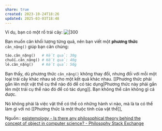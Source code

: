 ```yaml
---
share: true
created: 2023-10-24T18:26
updated: 2025-03-03T18:48
---
```

Ví dụ, bạn có một rổ trái cây:
![|300](https://upload.wikimedia.org/wikipedia/commons/thumb/b/b6/A_basket_of_fruits.jpg/600px-A_basket_of_fruits.jpg)

Bạn muốn cân khối lượng từng quả, nên bạn viết một **phương thức** `cân_nặng()` giúp bạn cân chúng:

```python
táo.cân_nặng()   # Kết quả: 30g
chuối.cân_nặng() # Kết quả: 40g
lê.cân_nặng()    # Kết quả: 50g
```

Bạn thấy, dù phương thức `cân_nặng()` không thay đổi, nhưng đối với mỗi một loại trái cây khác nhau sẽ cho một kết quả khác nhau. [[Phương thức phải gắn lên một vật thể cụ thể nào đó để có tác dụng|Phương thức này phải gắn lên một trái cụ thể nào đó để có tác dụng]]. Bạn không thể cân không gì cả được. 

Nó không phải là việc vật thể có thể có những hành vi nào, mà là ta có thể làm gì với nó
[[Phương thức là một thuộc tính của vật thể]], 

Nguồn:: [epistemology - Is there any philosophical theory behind the concept of object in computer science? - Philosophy Stack Exchange](https://philosophy.stackexchange.com/questions/99660/is-there-any-philosophical-theory-behind-the-concept-of-object-in-computer-scien/99710?noredirect=1#comment294491_99710)
